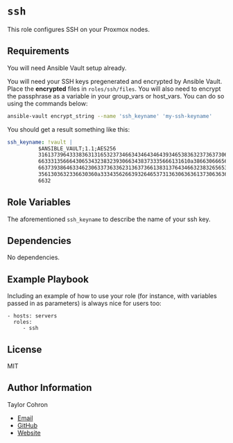 `ssh`
=========

This role configures SSH on your Proxmox nodes.

Requirements
------------

You will need Ansible Vault setup already. 

You will need your SSH keys pregenerated and encrypted by Ansible Vault. Place the **encrypted** files in `roles/ssh/files`. You will also need to encrypt the passphrase as a variable in your group_vars or host_vars. You can do so using the commands below: 

```bash
ansible-vault encrypt_string --name 'ssh_keyname' 'my-ssh-keyname'
```
You should get a result something like this:

```yaml
ssh_keyname: !vault |
          $ANSIBLE_VAULT;1.1;AES256
          31613739643338363131653237346634346434643934653836323736373062386630396562646237
          6633313566643065343238323930663438373335666131610a386630666561613432613239346235
          66373938646334623063373633623136373661383137643466323832656535306331346439646666
          3561303632336630360a333435626639326465373136306363613730636365643136313837623034
          6632
```

Role Variables
--------------

The aforementioned `ssh_keyname` to describe the name of your ssh key. 

Dependencies
------------

No dependencies.

Example Playbook
----------------

Including an example of how to use your role (for instance, with variables passed in as parameters) is always nice for users too:

    - hosts: servers
      roles:
         - ssh


License
-------

MIT

Author Information
------------------

Taylor Cohron  

* [Email](taylorcohrontech@gmail.com)
* [GitHub](https://github.com/untraceablez)
* [Website](https://taylorcohron.me)